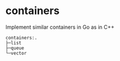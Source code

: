 # containers
Implement similar containers in Go as in C++



```
containers:.
├─list
├─queue
└─vector
```

